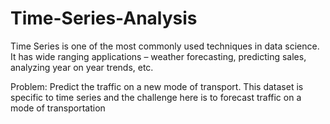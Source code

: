 # Time-Series-Analysis

Time Series is one of the most commonly used techniques in data science. It has wide ranging applications – weather forecasting, predicting sales, analyzing year on year trends, etc. 

Problem: Predict the traffic on a new mode of transport.
This dataset is specific to time series and the challenge here is to forecast traffic on a mode of transportation
